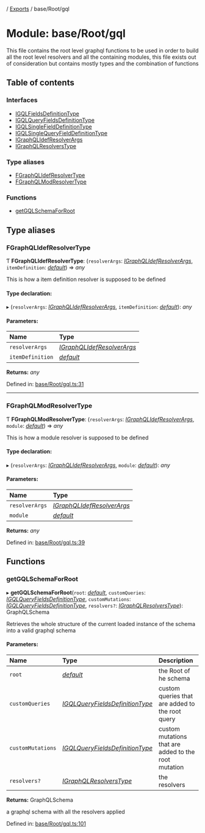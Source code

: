 [](../README.md) / [Exports](../modules.md) / base/Root/gql

# Module: base/Root/gql

This file contains the root level graphql functions to be used in order to
build all the root level resolvers and all the containing modules, this file
exists out of consideration but contains mostly types and the combination
of functions

## Table of contents

### Interfaces

- [IGQLFieldsDefinitionType](../interfaces/base_root_gql.igqlfieldsdefinitiontype.md)
- [IGQLQueryFieldsDefinitionType](../interfaces/base_root_gql.igqlqueryfieldsdefinitiontype.md)
- [IGQLSingleFieldDefinitionType](../interfaces/base_root_gql.igqlsinglefielddefinitiontype.md)
- [IGQLSingleQueryFieldDefinitionType](../interfaces/base_root_gql.igqlsinglequeryfielddefinitiontype.md)
- [IGraphQLIdefResolverArgs](../interfaces/base_root_gql.igraphqlidefresolverargs.md)
- [IGraphQLResolversType](../interfaces/base_root_gql.igraphqlresolverstype.md)

### Type aliases

- [FGraphQLIdefResolverType](base_root_gql.md#fgraphqlidefresolvertype)
- [FGraphQLModResolverType](base_root_gql.md#fgraphqlmodresolvertype)

### Functions

- [getGQLSchemaForRoot](base_root_gql.md#getgqlschemaforroot)

## Type aliases

### FGraphQLIdefResolverType

Ƭ **FGraphQLIdefResolverType**: (`resolverArgs`: [*IGraphQLIdefResolverArgs*](../interfaces/base_root_gql.igraphqlidefresolverargs.md), `itemDefinition`: [*default*](../classes/base_root_module_itemdefinition.default.md)) => *any*

This is how a item definition resolver is supposed to
be defined

#### Type declaration:

▸ (`resolverArgs`: [*IGraphQLIdefResolverArgs*](../interfaces/base_root_gql.igraphqlidefresolverargs.md), `itemDefinition`: [*default*](../classes/base_root_module_itemdefinition.default.md)): *any*

#### Parameters:

Name | Type |
:------ | :------ |
`resolverArgs` | [*IGraphQLIdefResolverArgs*](../interfaces/base_root_gql.igraphqlidefresolverargs.md) |
`itemDefinition` | [*default*](../classes/base_root_module_itemdefinition.default.md) |

**Returns:** *any*

Defined in: [base/Root/gql.ts:31](https://github.com/onzag/itemize/blob/55e63f2c/base/Root/gql.ts#L31)

___

### FGraphQLModResolverType

Ƭ **FGraphQLModResolverType**: (`resolverArgs`: [*IGraphQLIdefResolverArgs*](../interfaces/base_root_gql.igraphqlidefresolverargs.md), `module`: [*default*](../classes/base_root_module.default.md)) => *any*

This is how a module resolver is supposed to be defined

#### Type declaration:

▸ (`resolverArgs`: [*IGraphQLIdefResolverArgs*](../interfaces/base_root_gql.igraphqlidefresolverargs.md), `module`: [*default*](../classes/base_root_module.default.md)): *any*

#### Parameters:

Name | Type |
:------ | :------ |
`resolverArgs` | [*IGraphQLIdefResolverArgs*](../interfaces/base_root_gql.igraphqlidefresolverargs.md) |
`module` | [*default*](../classes/base_root_module.default.md) |

**Returns:** *any*

Defined in: [base/Root/gql.ts:39](https://github.com/onzag/itemize/blob/55e63f2c/base/Root/gql.ts#L39)

## Functions

### getGQLSchemaForRoot

▸ **getGQLSchemaForRoot**(`root`: [*default*](../classes/base_root.default.md), `customQueries`: [*IGQLQueryFieldsDefinitionType*](../interfaces/base_root_gql.igqlqueryfieldsdefinitiontype.md), `customMutations`: [*IGQLQueryFieldsDefinitionType*](../interfaces/base_root_gql.igqlqueryfieldsdefinitiontype.md), `resolvers?`: [*IGraphQLResolversType*](../interfaces/base_root_gql.igraphqlresolverstype.md)): GraphQLSchema

Retrieves the whole structure of the current loaded instance
of the schema into a valid graphql schema

#### Parameters:

Name | Type | Description |
:------ | :------ | :------ |
`root` | [*default*](../classes/base_root.default.md) | the Root of he schema   |
`customQueries` | [*IGQLQueryFieldsDefinitionType*](../interfaces/base_root_gql.igqlqueryfieldsdefinitiontype.md) | custom queries that are added to the root query   |
`customMutations` | [*IGQLQueryFieldsDefinitionType*](../interfaces/base_root_gql.igqlqueryfieldsdefinitiontype.md) | custom mutations that are added to the root mutation   |
`resolvers?` | [*IGraphQLResolversType*](../interfaces/base_root_gql.igraphqlresolverstype.md) | the resolvers   |

**Returns:** GraphQLSchema

a graphql schema with all the resolvers applied

Defined in: [base/Root/gql.ts:101](https://github.com/onzag/itemize/blob/55e63f2c/base/Root/gql.ts#L101)
